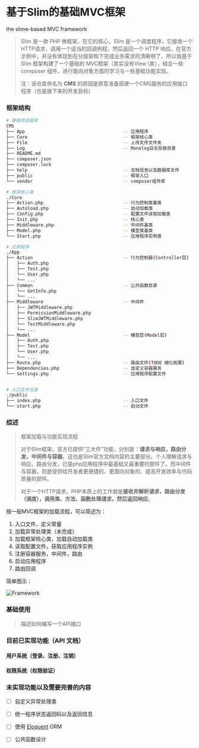 # 基于Slim的基础MVC框架
the slime-based MVC framework



>Slim 是一款 PHP 微框架，在它的核心，Slim 是一个调度程序，它接收一个 HTTP请求，调用一个适当的回调例程，然后返回一个 HTTP 响应。在官方示例中，并没有体现到在分层架构下完成业务需求的清晰明了，所以我基于 Slim 框架构建了一个基础的 MVC框架（其实没有View \\笑），结合一些 composer 组件，进行面向对象方面的学习与一些基础功能实现。
>
>
>
>注：该仓库命名为 **CMS** 的原因是原意准备搭建一个CMS服务的应用接口程序（也是接下来的开发目标）





### 框架结构

```bash
# 基础项目框架
CMS
├── App										-- 应用程序
├── Core									-- 框架核心类
├── File									-- 上传文件文件夹
├── Log										-- Monolog日志存放目录
├── README.md									
├── composer.json	
├── composer.lock
├── help									-- 文档信息以及数据库文件
├── public									-- 框架入口
└── vendor									-- composer组件库

# 框架核心类
./Core
├── Action.php								-- 行为控制类基类
├── Autoload.php							-- 自动加载类
├── Config.php								-- 配置文件读取加载类
├── Init.php								-- 核心类
├── Middleware.php							-- 中间件基类
├── Model.php								-- 模型类基类
└── Start.php								-- 应用程序实例类

# 应用程序
./App
├── Action									-- 行为控制器(Controller层)
│   ├── Auth.php											
│   ├── Test.php
│   └── User.php
│   └── ...
├── Common									-- 公共函数目录
│   └── GetInfo.php
│   └── ...
├── Middleware								-- 中间件
│   ├── JWTMiddleware.php
│   ├── PermissionMiddleware.php
│   ├── SlimJWTMiddleware.php
│   └── TestMiddleware.php
│   └── ...
├── Model									-- 模型层(Model层)
│   ├── Auth.php
│   ├── Test.php
│   └── User.php
│   └── ...
├── Route.php								-- 路由文件(TODO 细化拓展)
├── Dependencies.php						-- 自定义容器服务
└── Settings.php							-- 应用程序配置文件


# 入口文件目录
./public
├── index.php								-- 入口文件
└── start.php								-- 启动文件
```

### 综述

> 框架加载与功能实现流程
>
> 对于Slim框架，官方已提供“三大件”功能，分别是：**请求与响应，路由分发，中间件与容器**。这也是Slim官方文档内容的主要部分。个人理解请求与响应、路由分发，已是php应用程序中最基础又最重要的部件了。而中间件与容器，则是提供给开发者更便捷的、更面向对象的、提高开发效率与代码质量的部件。
>
> 对于一个HTTP请求，PHP本质上的工作就是**接收并解析请求，路由分发（调度），调用类、方法、函数处理请求，然后返回响应**。
>
> 

按一般MVC框架的加载流程，可以简述为：

1. 入口文件，定义常量
2. 加载异常处理类（未完成）
3. 加载框架核心类，加载自动加载类
4. 读取配置文件，获取应用程序实例
5. 注册容器服务，中间件，路由
6. 启动应用程序
7. 路由回调



简单图示：

![Framework](https://i.loli.net/2019/03/04/5c7cdb9a68139.png)

### 基础使用

> 描述如何编写一个API接口

### 目前已实现功能（API 文档）

#### 用户系统（登录、注册、注销）

#### 权限系统（权限验证）



### 未实现功能以及需要完善的内容

- [ ] 自定义异常处理类
- [ ] 统一程序状态返回码以及返回信息
- [ ] 使用 [Eloquent](https://laravel.com/docs/5.1/eloquent) ORM
- [ ] 公共函数设计

